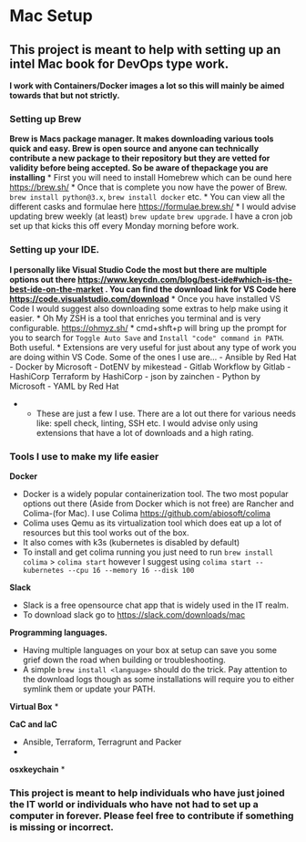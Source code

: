 # Mac Setup
## This project is meant to help with setting up an intel Mac book for DevOps type work.

**I work with Containers/Docker images a lot so this will mainly be aimed towards that but not strictly.**

### Setting up Brew
**Brew is Macs package manager. It makes downloading various tools quick and easy. Brew is open source and anyone can technically contribute a new package to their repository but they are vetted for validity before being accepted. So be aware of thepackage you are installing**
    * First you will need to install Homebrew which can be ound here https://brew.sh/
    * Once that is complete you now have the power of Brew. `brew install python@3.x`, `brew install docker` etc.
    * You can view all the different casks and formulae here https://formulae.brew.sh/
    * I would advise updating brew weekly (at least) `brew update` `brew upgrade`. I have a cron job set up that kicks this off every Monday morning before work.

### Setting up your IDE.
**I personally like Visual Studio Code the most but there are multiple options out there https://www.keycdn.com/blog/best-ide#which-is-the-best-ide-on-the-market . You can find the download link for VS Code here https://code.visualstudio.com/download**
    * Once you have installed VS Code I would suggest also downloading some extras to help make using it easier.
    * Oh My ZSH is a tool that enriches you terminal and is very configurable. https://ohmyz.sh/
    * cmd+shft+p will bring up the prompt for you to search for `Toggle Auto Save` and `Install "code" command in PATH`. Both useful.
    * Extensions are very useful for just about any type of work you are doing within VS    Code. Some of the ones I use are...
    - Ansible by Red Hat
    - Docker by Microsoft
    - DotENV by mikestead
    - Gitlab Workflow by Gitlab
    - HashiCorp Terraform by HashiCorp
    - json by zainchen
    - Python by Microsoft
    - YAML by Red Hat
- * These are just a few I use. There are a lot out there for various needs like: spell   check, linting, SSH etc. I would advise only using extensions that have a lot of    downloads and a high rating.

### Tools I use to make my life easier
**Docker**
* Docker is a widely popular containerization tool. The two most popular options out there (Aside from Docker which is not free) are Rancher and Colima-(for Mac). I use Colima https://github.com/abiosoft/colima
* Colima uses Qemu as its virtualization tool which does eat up a lot of resources but this tool works out of the box.
* It also comes with k3s (kubernetes is disabled by default)
* To install and get colima running you just need to run `brew install colima` > `colima start` however I suggest using `colima start --kubernetes --cpu 16 --memory 16 --disk 100`

**Slack**
* Slack is a free opensource chat app that is widely used in the IT realm.
* To download slack go to https://slack.com/downloads/mac

**Programming languages.**
* Having multiple languages on your box at setup can save you some grief down the road when building or troubleshooting.
* A simple `brew install <language>` should do the trick. Pay attention to the download logs though as some installations will require you to either symlink them or update your PATH.

**Virtual Box**
* 

**CaC and IaC**
* Ansible, Terraform, Terragrunt and Packer
* 

**osxkeychain**
* 


### This project is meant to help individuals who have just joined the IT world or individuals who have not had to set up a computer in forever. Please feel free to contribute if something is missing or incorrect.